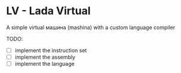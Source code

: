 # LV - Lada Virtual
A simple virtual машина (mashina) with a custom language compiler

TODO:
- [ ] implement the instruction set
- [ ] implement the assembly
- [ ] implement the language
